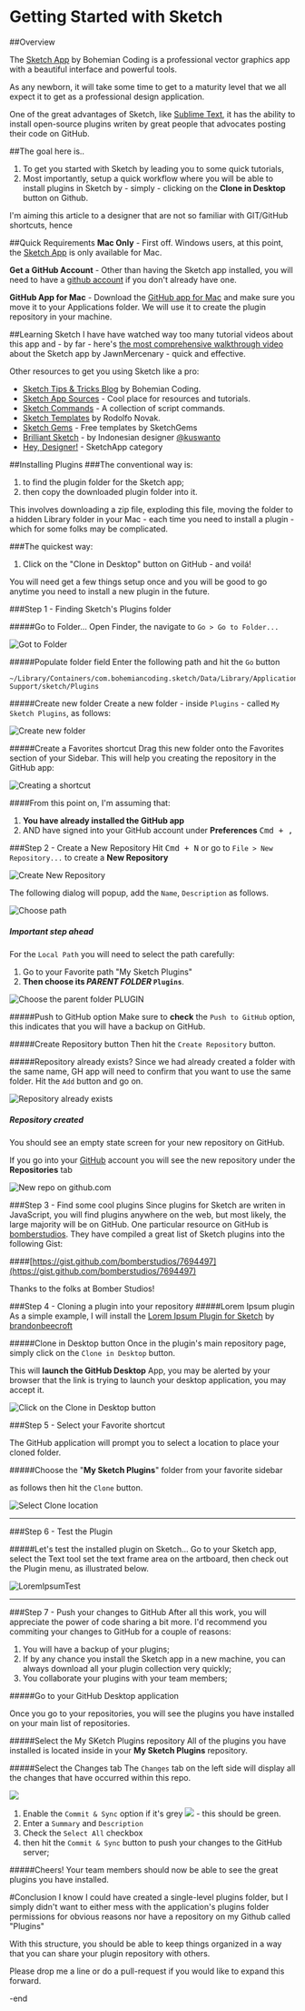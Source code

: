 # Getting Started with Sketch

##Overview

The [Sketch App](http://www.bohemiancoding.com/sketch/) by Bohemian Coding is a professional vector graphics app with a beautiful interface and powerful tools. 

As any newborn, it will take some time to get to a maturity level that we all expect it to get as a professional design application.

One of the great advantages of Sketch, like [Sublime Text](http://www.sublimetext.com/), it has the ability to install open-source plugins writen by great people that advocates posting their code on GitHub. 


##The goal here is..
1. To get you started with Sketch by leading you to some quick tutorials, 
2. Most importantly, setup a quick workflow where you will be able to install plugins in Sketch by - simply - clicking on the **Clone in Desktop** button on Github.

I'm aiming this article to a designer that are not so familiar with GIT/GitHub shortcuts, hence 

##Quick Requirements
**Mac Only** - First off. Windows users, at this point, the [Sketch App](http://www.bohemiancoding.com/sketch/)  is only available for Mac.

**Get a GitHub Account** - Other than having the Sketch app installed, you will need to have a [github account](https://github.com/join) if you don't already have one.

**GitHub App for Mac** - Download the [GitHub app for Mac](http://mac.github.com/) and make sure you move it to your Applications folder. We will use it to create the plugin repository in your machine.

##Learning Sketch
I have have watched way too many tutorial videos about this app and - by far - here's [the most comprehensive walkthrough video](http://youtu.be/wIodpWdvqaU) about the Sketch app by JawnMercenary - quick and effective.

Other resources to get you using Sketch like a pro:

* [Sketch Tips & Tricks Blog](http://sketchtips.tumblr.com/) by Bohemian Coding.
* [Sketch App Sources](http://www.sketchappsources.com) - Cool place for resources and tutorials.
* [Sketch Commands](https://github.com/bomberstudios/sketch-commands) - A collection of script commands.
* [Sketch Templates](https://github.com/search?q=%40nvk+sketch) by Rodolfo Novak.
* [Sketch Gems](http://www.sketchgems.com/category/free-gems/) - Free templates by SketchGems
* [Brilliant Sketch](http://brilliantsketch.com/) - by Indonesian designer [@kuswanto](https://twitter.com/kuswanto) 
* [Hey, Designer!](http://heydesigner.com/sketchapp/) - SketchApp category

##Installing Plugins
###The conventional  way is:

1. to find the plugin folder for the Sketch app;
2. then copy the downloaded plugin folder into it.

This involves downloading a zip file, exploding this file, moving the folder to a hidden Library folder in your Mac - each time you need to install a plugin - which for some folks may be complicated.

###The quickest way:

1. Click on the "Clone in Desktop" button on GitHub - and voilá!

You will need get a few things setup once and you will be good to go anytime you need to install a new plugin in the future.


###Step 1 - Finding Sketch's Plugins folder

#####Go to Folder...
Open Finder, the navigate to `Go > Go to Folder...`

![Got to Folder](http://cl.ly/image/3z2L3q251h3w/Image%202014-02-12%20at%202.28.44%20PM.png)

#####Populate folder field
Enter the following path and hit the `Go` button

	~/Library/Containers/com.bohemiancoding.sketch/Data/Library/Application Support/sketch/Plugins

#####Create new folder
Create a new folder - inside `Plugins` - called `My Sketch Plugins`, as follows:

![Create new folder](http://cl.ly/image/2D0r1b0t051t/Image%202014-02-12%20at%202.53.28%20PM.png)

#####Create a Favorites shortcut
Drag this new folder onto the Favorites section of your Sidebar. This will help you creating the repository in the GitHub app:

![Creating a shortcut](http://cl.ly/image/0G191W0b3w3P/dragToFavorites.gif)

####From this point on, I'm assuming that:

1. **You have already installed the GitHub app** 
2. AND have signed into your GitHub account under **Preferences** <kbd>Cmd + ,</kbd>

###Step 2 - Create a New Repository
Hit <kbd>Cmd + N</kbd> or go to `File > New Repository...` to create a **New Repository**

![Create New Repository](http://cl.ly/image/1N2o0W271R22/Image%202014-02-12%20at%202.05.19%20PM.png)

The following dialog will popup, add the `Name`, `Description` as follows.

![Choose path](http://cl.ly/image/2n2E2R2D1t13/Image%202014-02-12%20at%203.28.57%20PM.png)

##### Important step ahead
For the `Local Path` you will need to select the path carefully: 

1. Go to your Favorite path "My Sketch Plugins"  
2. **Then choose its *PARENT FOLDER* `Plugins`**.  

![Choose the parent folder PLUGIN](http://cl.ly/image/2x162O1q110g/Image%202014-02-12%20at%204.32.11%20PM.png)

#####Push to GitHub option
Make sure to **check** the `Push to GitHub` option, this indicates that you will have a backup on GitHub.

#####Create Repository button
Then hit the `Create Repository` button. 

#####Repository already exists?
Since we had already created a folder with the same name, GH app will need to confirm that you want to use the same folder. Hit the `Add` button and go on.

![Repository already exists](http://cl.ly/image/2j1p1y2C0t1x/Image%202014-02-12%20at%204.34.23%20PM.png) 

##### Repository created
You should see an empty state screen for your new repository on GitHub.

If you go into your [GitHub](http://github.com) account you will see the new repository under the **Repositories** tab

![New repo on github.com](http://cl.ly/image/11402j0R053a/Image%202014-02-12%20at%203.37.10%20PM.png)

###Step 3 - Find some cool plugins
Since plugins for Sketch are writen in JavaScript, you will find plugins anywhere on the web, but most likely, the large majority will be on GitHub. One particular resource on GitHub is [bomberstudios](https://gist.github.com/bomberstudios). They have compiled a great list of Sketch plugins into the following Gist:

####[https://gist.github.com/bomberstudios/7694497](https://gist.github.com/bomberstudios/7694497)

Thanks to the folks at Bomber Studios!
 
###Step 4 - Cloning a plugin into your repository
#####Lorem Ipsum plugin
As a simple example, I will install the [Lorem Ipsum Plugin for Sketch](https://github.com/brandonbeecroft/Lorem-Ipsum-Plugin-for-Sketch) by [brandonbeecroft](https://github.com/brandonbeecroft)

#####Clone in Desktop button
Once in the plugin's main repository page, simply click on the `Clone in Desktop` button. 

This will **launch the GitHub Desktop** App, you may be alerted by your browser that the link is trying to launch your desktop application, you may accept it. 

![Click on the Clone in Desktop button](http://cl.ly/image/142M042i2w2L/CloneInDesktop.png)






###Step 5 - Select your Favorite shortcut

The GitHub application will prompt you to select a location to place your cloned folder. 

#####Choose the "**My Sketch Plugins**" folder from your favorite sidebar

as follows then hit the `Clone` button.

![Select Clone location](http://cl.ly/image/2D1u2g2j2a2B/Image%202014-02-12%20at%204.13.35%20PM.png)


---

###Step 6 - Test the Plugin

#####Let's test the installed plugin on Sketch...
Go to your Sketch app, select the Text tool set the text frame area on the artboard, then check out the Plugin menu, as illustrated below.

![LoremIpsumTest](http://cl.ly/image/1Q1h0O2S0E35/testingLoremIpsum.gif)

---

###Step 7 - Push your changes to GitHub
After all this work, you will appreciate the power of code sharing a bit more. I'd recommend you commiting your changes to GitHub for a couple of reasons:

1. You will have a backup of your plugins;
2. If by any chance you install the Sketch app in a new machine, you can always download all your plugin collection very quickly;
3. You collaborate your plugins with your team members;  

#####Go to your GitHub Desktop application

Once you go to your repositories, you will see the plugins you have installed on your main list of repositories. 

#####Select the My SKetch Plugins repository
All of the plugins you have installed is located inside in your **My Sketch Plugins** repository.

#####Select the Changes tab
The `Changes` tab on the left side will display all the changes that have occurred within this repo.  

![](http://cl.ly/image/2p0q0s2y1w1a/Image%202014-02-12%20at%205.44.33%20PM.png)

1. Enable the `Commit & Sync` option if it's grey ![](http://cl.ly/image/3E321e1k3z1t/Image%202014-02-12%20at%205.47.18%20PM.png) - this should be green.
2. Enter a `Summary` and `Description`
3. Check the `Select All` checkbox
4. then hit the `Commit & Sync` button to push your changes to the GitHub server;

#####Cheers!
Your team members should now be able to see the great plugins you have installed.


#Conclusion
I know I could have created a single-level plugins folder, but I simply didn't want to either mess with the application's plugins folder permissions for obvious reasons nor have a repository on my Github called "Plugins"

With this structure, you should be able to keep things organized in a way that you can share your plugin repository with others.


Please drop me a line or do a pull-request if you would like to expand this forward.

-end